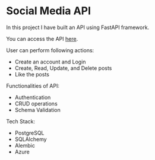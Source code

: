 # Social Media API
In this project I have built an API using FastAPI framework.

You can access the API [here](https://social-media-api.eastus.cloudapp.azure.com/docs).

User can perform following actions:
* Create an account and Login
* Create, Read, Update, and Delete posts
* Like the posts

Functionalities of API:
* Authentication
* CRUD operations
* Schema Validation

Tech Stack:
* PostgreSQL
* SQLAlchemy
* Alembic
* Azure
